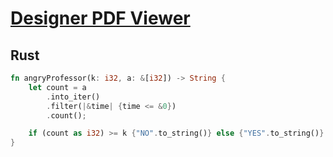 # [Designer PDF Viewer](https://www.hackerrank.com/challenges/designer-pdf-viewer/problem)

## Rust

```rust
fn angryProfessor(k: i32, a: &[i32]) -> String {
    let count = a
        .into_iter()
        .filter(|&time| {time <= &0})
        .count();

    if (count as i32) >= k {"NO".to_string()} else {"YES".to_string()}
}
```
